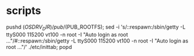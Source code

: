 # scripts
pushd $(OSDRV_DIR)/pub/$(PUB_ROOTFS); sed -i 's/::respawn:\/sbin\/getty -L ttyS000 115200 vt100 -n root -I \"Auto login as root ...\"/#::respawn:\/sbin\/getty -L ttyS000 115200 vt100 -n root -I \"Auto login as root ...\"/' ./etc/inittab; popd
